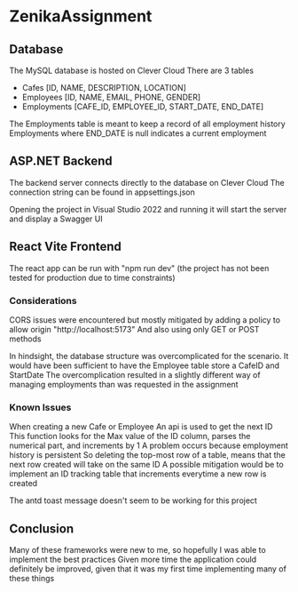 # ZenikaAssignment

## Database
The MySQL database is hosted on Clever Cloud
There are 3 tables
 - Cafes [ID, NAME, DESCRIPTION, LOCATION]
 - Employees [ID, NAME, EMAIL, PHONE, GENDER]
 - Employments [CAFE_ID, EMPLOYEE_ID, START_DATE, END_DATE]

The Employments table is meant to keep a record of all employment history 
Employments where END_DATE is null indicates a current employment

## ASP.NET Backend
The backend server connects directly to the database on Clever Cloud
The connection string can be found in appsettings.json

Opening the project in Visual Studio 2022 and running it will start the server and display a Swagger UI

## React Vite Frontend
The react app can be run with "npm run dev"
(the project has not been tested for production due to time constraints)

### Considerations
CORS issues were encountered but mostly mitigated by adding a policy to allow origin "http://localhost:5173"
And also using only GET or POST methods 

In hindsight, the database structure was overcomplicated for the scenario.
It would have been sufficient to have the Employee table store a CafeID and StartDate
The overcomplication resulted in a slightly different way of managing employments than was requested in the assignment

### Known Issues
When creating a new Cafe or Employee
An api is used to get the next ID 
This function looks for the Max value of the ID column, parses the numerical part, and increments by 1
A problem occurs because employment history is persistent 
So deleting the top-most row of a table, means that the next row created will take on the same ID
A possible mitigation would be to implement an ID tracking table that increments everytime a new row is created

The antd toast message doesn't seem to be working for this project

## Conclusion
Many of these frameworks were new to me, so hopefully I was able to implement the best practices
Given more time the application could definitely be improved, given that it was my first time implementing many of these things
